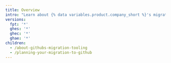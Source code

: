 ```yaml
---
title: Overview
intro: "Learn about {% data variables.product.company_short %}'s migration tooling options and how to plan your migration."
versions:
  fpt: '*'
  ghes: '*'
  ghec: '*'
  ghae: '*'
children:
  - /about-githubs-migration-tooling
  - /planning-your-migration-to-github
---
```

